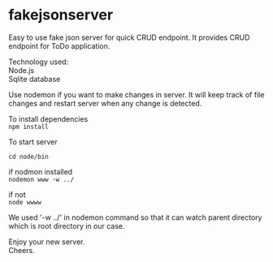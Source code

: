 # fakejsonserver

Easy to use fake json server for quick CRUD endpoint. 
It provides CRUD endpoint for ToDo application. 

Technology used:  
Node.js  
Sqlite database  

Use nodemon if you want to make changes in server. It will keep track of file changes and restart server when any change is detected. 

To install dependencies  
`npm install`

To start server  

`cd node/bin`  

if nodmon installed  
    `nodemon www -w ../` 
    
if not  
    `node wwww`  

We used '-w ../' in nodemon command so that it can watch parent directory which is root directory in our case. 

Enjoy your new server.  
Cheers.
